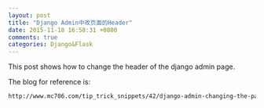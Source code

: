 ```yaml
---
layout: post
title: "Django Admin中改页面的Header"
date: 2015-11-18 16:58:31 +0800
comments: true
categories: Django&Flask
---
```

This post shows how to change the header of the django admin page.

The blog for reference is:

```html
http://www.mc706.com/tip_trick_snippets/42/django-admin-changing-the-page-header/
```
